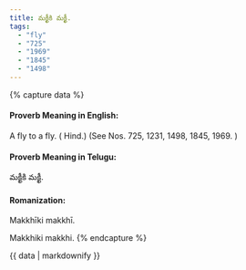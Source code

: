 ```yaml
---
title: మక్ఖీకి మక్ఖీ.
tags:
  - "fly"
  - "725"
  - "1969"
  - "1845"
  - "1498"
---
```


{% capture data %}
#### Proverb Meaning in English:
A fly to a fly. ( Hind.)
(See Nos. 725, 1231, 1498, 1845, 1969. )

#### Proverb Meaning in Telugu:
మక్ఖీకి మక్ఖీ.

#### Romanization:
Makkhīki makkhī.

Makkhiki makkhi.
{% endcapture %}

{{ data | markdownify }}

